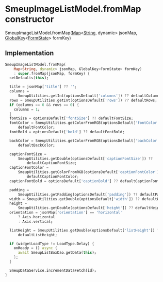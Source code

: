 


# SmeupImageListModel.fromMap constructor







SmeupImageListModel.fromMap([Map](https://api.flutter.dev/flutter/dart-core/Map-class.html)&lt;[String](https://api.flutter.dev/flutter/dart-core/String-class.html), dynamic> jsonMap, [GlobalKey](https://api.flutter.dev/flutter/widgets/GlobalKey-class.html)&lt;[FormState](https://api.flutter.dev/flutter/widgets/FormState-class.html)> formKey)





## Implementation

```dart
SmeupImageListModel.fromMap(
    Map<String, dynamic> jsonMap, GlobalKey<FormState> formKey)
    : super.fromMap(jsonMap, formKey) {
  setDefaults(this);

  title = jsonMap['title'] ?? '';
  columns =
      SmeupUtilities.getInt(optionsDefault['columns']) ?? defaultColumns;
  rows = SmeupUtilities.getInt(optionsDefault['rows']) ?? defaultRows;
  if (columns == 0 && rows == 0) {
    columns = 1;
  }
  fontSize = optionsDefault['fontSize'] ?? defaultFontSize;
  fontColor = SmeupUtilities.getColorFromRGB(optionsDefault['fontColor']) ??
      defaultFontColor;
  fontBold = optionsDefault['bold'] ?? defaultFontBold;

  backColor = SmeupUtilities.getColorFromRGB(optionsDefault['backColor']) ??
      defaultBackColor;

  captionFontSize =
      SmeupUtilities.getDouble(optionsDefault['captionFontSize']) ??
          defaultCaptionFontSize;
  captionFontColor =
      SmeupUtilities.getColorFromRGB(optionsDefault['captionFontColor']) ??
          defaultCaptionFontColor;
  captionFontBold = optionsDefault['captionBold'] ?? defaultCaptionFontBold;

  padding =
      SmeupUtilities.getPadding(optionsDefault['padding']) ?? defaultPadding;
  width = SmeupUtilities.getDouble(optionsDefault['width']) ?? defaultWidth;
  height =
      SmeupUtilities.getDouble(optionsDefault['height']) ?? defaultHeight;
  orientation = jsonMap['orientation'] == 'horizontal'
      ? Axis.horizontal
      : Axis.vertical;

  listHeight = SmeupUtilities.getDouble(optionsDefault['listHeight']) ??
      defaultListHeight;

  if (widgetLoadType != LoadType.Delay) {
    onReady = () async {
      await SmeupListBoxDao.getData(this);
    };
  }

  SmeupDataService.incrementDataFetch(id);
}
```








